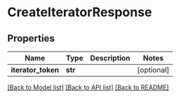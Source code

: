 # CreateIteratorResponse

## Properties
Name | Type | Description | Notes
------------ | ------------- | ------------- | -------------
**iterator_token** | **str** |  | [optional] 

[[Back to Model list]](../README.md#documentation-for-models) [[Back to API list]](../README.md#documentation-for-api-endpoints) [[Back to README]](../README.md)


